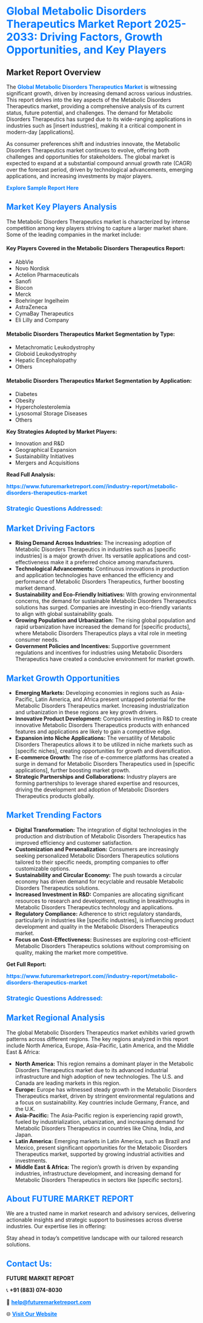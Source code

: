 <h1 style="color: #007BFF;">Global Metabolic Disorders Therapeutics Market Report 2025-2033: Driving Factors, Growth Opportunities, and Key Players</h1>

<section id="overview">
<h2>Market Report Overview</h2>
<p>The <a href="https://www.futuremarketreport.com//industry-report/metabolic-disorders-therapeutics-market" style="color: #007BFF; text-decoration: none;"><strong>Global Metabolic Disorders Therapeutics Market</strong></a> is witnessing significant growth, driven by increasing demand across various industries. This report delves into the key aspects of the Metabolic Disorders Therapeutics market, providing a comprehensive analysis of its current status, future potential, and challenges. The demand for Metabolic Disorders Therapeutics has surged due to its wide-ranging applications in industries such as [insert industries], making it a critical component in modern-day [applications].</p>
<p>As consumer preferences shift and industries innovate, the Metabolic Disorders Therapeutics market continues to evolve, offering both challenges and opportunities for stakeholders. The global market is expected to expand at a substantial compound annual growth rate (CAGR) over the forecast period, driven by technological advancements, emerging applications, and increasing investments by major players.</p>
</section>

<section id="overview">
<p><a href="https://www.futuremarketreport.com//request-sample/reportId=60684" style="color: #007BFF; text-decoration: none;"><strong>Explore Sample Report Here</strong></a></p>
</section>

<section id="key-players">
<h2 style="color: #007BFF;">Market Key Players Analysis</h2>
<p>The Metabolic Disorders Therapeutics market is characterized by intense competition among key players striving to capture a larger market share. Some of the leading companies in the market include:</p>
<h4>Key Players Covered in the Metabolic Disorders Therapeutics Report:</h4>
<ul><li>AbbVie</li><li>Novo Nordisk</li><li>Actelion Pharmaceuticals</li><li>Sanofi</li><li>Biocon</li><li>Merck</li><li>Boehringer Ingelheim</li><li>AstraZeneca</li><li>CymaBay Therapeutics</li><li>Eli Lilly and Company</li></ul>
<h4>Metabolic Disorders Therapeutics Market Segmentation by Type:</h4>
<ul><li>Metachromatic Leukodystrophy</li><li>Globoid Leukodystrophy</li><li>Hepatic Encephalopathy</li><li>Others</li></ul>

<h4>Metabolic Disorders Therapeutics Market Segmentation by Application:</h4>
<ul><li>Diabetes</li><li>Obesity</li><li>Hypercholesterolemia</li><li>Lysosomal Storage Diseases</li><li>Others</li></ul>
<p><strong>Key Strategies Adopted by Market Players:</strong></p>
<ul>
<li>Innovation and R&D</li>
<li>Geographical Expansion</li>
<li>Sustainability Initiatives</li>
<li>Mergers and Acquisitions</li>
</ul>
</section>

<section>
<p><strong>Read Full Analysis: </strong></p><a href="https://www.futuremarketreport.com//industry-report/metabolic-disorders-therapeutics-market" style="color: #007BFF; text-decoration: none;"><strong>https://www.futuremarketreport.com//industry-report/metabolic-disorders-therapeutics-market</strong></a>
<h3 style="color: #007BFF;">Strategic Questions Addressed:</h3>
</section>

<section id="driving-factors">
<h2 style="color: #007BFF;">Market Driving Factors</h2>
<ul>
<li><strong>Rising Demand Across Industries:</strong> The increasing adoption of Metabolic Disorders Therapeutics in industries such as [specific industries] is a major growth driver. Its versatile applications and cost-effectiveness make it a preferred choice among manufacturers.</li>
<li><strong>Technological Advancements:</strong> Continuous innovations in production and application technologies have enhanced the efficiency and performance of Metabolic Disorders Therapeutics, further boosting market demand.</li>
<li><strong>Sustainability and Eco-Friendly Initiatives:</strong> With growing environmental concerns, the demand for sustainable Metabolic Disorders Therapeutics solutions has surged. Companies are investing in eco-friendly variants to align with global sustainability goals.</li>
<li><strong>Growing Population and Urbanization:</strong> The rising global population and rapid urbanization have increased the demand for [specific products], where Metabolic Disorders Therapeutics plays a vital role in meeting consumer needs.</li>
<li><strong>Government Policies and Incentives:</strong> Supportive government regulations and incentives for industries using Metabolic Disorders Therapeutics have created a conducive environment for market growth.</li>
</ul>
</section>

<section id="growth-opportunities">
<h2 style="color: #007BFF;">Market Growth Opportunities</h2>
<ul>
<li><strong>Emerging Markets:</strong> Developing economies in regions such as Asia-Pacific, Latin America, and Africa present untapped potential for the Metabolic Disorders Therapeutics market. Increasing industrialization and urbanization in these regions are key growth drivers.</li>
<li><strong>Innovative Product Development:</strong> Companies investing in R&D to create innovative Metabolic Disorders Therapeutics products with enhanced features and applications are likely to gain a competitive edge.</li>
<li><strong>Expansion into Niche Applications:</strong> The versatility of Metabolic Disorders Therapeutics allows it to be utilized in niche markets such as [specific niches], creating opportunities for growth and diversification.</li>
<li><strong>E-commerce Growth:</strong> The rise of e-commerce platforms has created a surge in demand for Metabolic Disorders Therapeutics used in [specific applications], further boosting market growth.</li>
<li><strong>Strategic Partnerships and Collaborations:</strong> Industry players are forming partnerships to leverage shared expertise and resources, driving the development and adoption of Metabolic Disorders Therapeutics products globally.</li>
</ul>
</section>

<section id="trending-factors">
<h2 style="color: #007BFF;">Market Trending Factors</h2>
<ul>
<li><strong>Digital Transformation:</strong> The integration of digital technologies in the production and distribution of Metabolic Disorders Therapeutics has improved efficiency and customer satisfaction.</li>
<li><strong>Customization and Personalization:</strong> Consumers are increasingly seeking personalized Metabolic Disorders Therapeutics solutions tailored to their specific needs, prompting companies to offer customizable options.</li>
<li><strong>Sustainability and Circular Economy:</strong> The push towards a circular economy has driven demand for recyclable and reusable Metabolic Disorders Therapeutics solutions.</li>
<li><strong>Increased Investment in R&D:</strong> Companies are allocating significant resources to research and development, resulting in breakthroughs in Metabolic Disorders Therapeutics technology and applications.</li>
<li><strong>Regulatory Compliance:</strong> Adherence to strict regulatory standards, particularly in industries like [specific industries], is influencing product development and quality in the Metabolic Disorders Therapeutics market.</li>
<li><strong>Focus on Cost-Effectiveness:</strong> Businesses are exploring cost-efficient Metabolic Disorders Therapeutics solutions without compromising on quality, making the market more competitive.</li>
</ul>
</section>

<section>
<p><strong>Get Full Report: </strong></p><a href="https://www.futuremarketreport.com//industry-report/metabolic-disorders-therapeutics-market" style="color: #007BFF; text-decoration: none;"><strong>https://www.futuremarketreport.com//industry-report/metabolic-disorders-therapeutics-market</strong></a>
<h3 style="color: #007BFF;">Strategic Questions Addressed:</h3>
</section>


<section id="regional-analysis">
<h2 style="color: #007BFF;">Market Regional Analysis</h2>
<p>The global Metabolic Disorders Therapeutics market exhibits varied growth patterns across different regions. The key regions analyzed in this report include North America, Europe, Asia-Pacific, Latin America, and the Middle East & Africa:</p>
<ul>
<li><strong>North America:</strong> This region remains a dominant player in the Metabolic Disorders Therapeutics market due to its advanced industrial infrastructure and high adoption of new technologies. The U.S. and Canada are leading markets in this region.</li>
<li><strong>Europe:</strong> Europe has witnessed steady growth in the Metabolic Disorders Therapeutics market, driven by stringent environmental regulations and a focus on sustainability. Key countries include Germany, France, and the U.K.</li>
<li><strong>Asia-Pacific:</strong> The Asia-Pacific region is experiencing rapid growth, fueled by industrialization, urbanization, and increasing demand for Metabolic Disorders Therapeutics in countries like China, India, and Japan.</li>
<li><strong>Latin America:</strong> Emerging markets in Latin America, such as Brazil and Mexico, present significant opportunities for the Metabolic Disorders Therapeutics market, supported by growing industrial activities and investments.</li>
<li><strong>Middle East & Africa:</strong> The region’s growth is driven by expanding industries, infrastructure development, and increasing demand for Metabolic Disorders Therapeutics in sectors like [specific sectors].</li>
</ul>
</section>

<footer>
<h2 style="color: #007BFF;">About FUTURE MARKET REPORT</h2>
<p>We are a trusted name in market research and advisory services, delivering actionable insights and strategic support to businesses across diverse industries. Our expertise lies in offering:</p>

<p>Stay ahead in today’s competitive landscape with our tailored research solutions.</p>

<h2 style="color: #007BFF;">Contact Us:</h2>
<p><strong>FUTURE MARKET REPORT</strong></p>
<p>📞 <strong>+91 (883) 074-8030</strong></p>
<p>📧 <strong><a href="mailto:help@futuremarketreport.com" style="color: #007BFF;">help@futuremarketreport.com</a></strong></p>
<p>🌐 <strong><a href="https://www.futuremarketreport.com/" style="color: #007BFF;">Visit Our Website</a></strong></p>
</footer>